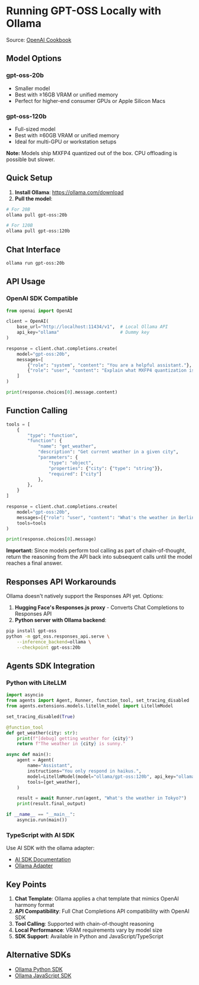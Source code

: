 # Running GPT-OSS Locally with Ollama

Source: [OpenAI Cookbook](https://cookbook.openai.com/articles/gpt-oss/run-locally-ollama)

## Model Options

### gpt-oss-20b
- Smaller model
- Best with ≥16GB VRAM or unified memory
- Perfect for higher-end consumer GPUs or Apple Silicon Macs

### gpt-oss-120b
- Full-sized model
- Best with ≥60GB VRAM or unified memory
- Ideal for multi-GPU or workstation setups

**Note:** Models ship MXFP4 quantized out of the box. CPU offloading is possible but slower.

## Quick Setup

1. **Install Ollama**: https://ollama.com/download
2. **Pull the model**:
```bash
# For 20B
ollama pull gpt-oss:20b

# For 120B
ollama pull gpt-oss:120b
```

## Chat Interface

```bash
ollama run gpt-oss:20b
```

## API Usage

### OpenAI SDK Compatible

```python
from openai import OpenAI

client = OpenAI(
    base_url="http://localhost:11434/v1",  # Local Ollama API
    api_key="ollama"                       # Dummy key
)

response = client.chat.completions.create(
    model="gpt-oss:20b",
    messages=[
        {"role": "system", "content": "You are a helpful assistant."},
        {"role": "user", "content": "Explain what MXFP4 quantization is."}
    ]
)

print(response.choices[0].message.content)
```

## Function Calling

```python
tools = [
    {
        "type": "function",
        "function": {
            "name": "get_weather",
            "description": "Get current weather in a given city",
            "parameters": {
                "type": "object",
                "properties": {"city": {"type": "string"}},
                "required": ["city"]
            },
        },
    }
]

response = client.chat.completions.create(
    model="gpt-oss:20b",
    messages=[{"role": "user", "content": "What's the weather in Berlin right now?"}],
    tools=tools
)

print(response.choices[0].message)
```

**Important:** Since models perform tool calling as part of chain-of-thought, return the reasoning from the API back into subsequent calls until the model reaches a final answer.

## Responses API Workarounds

Ollama doesn't natively support the Responses API yet. Options:

1. **Hugging Face's Responses.js proxy** - Converts Chat Completions to Responses API
2. **Python server with Ollama backend**:
```bash
pip install gpt-oss
python -m gpt_oss.responses_api.serve \
    --inference_backend=ollama \
    --checkpoint gpt-oss:20b
```

## Agents SDK Integration

### Python with LiteLLM

```python
import asyncio
from agents import Agent, Runner, function_tool, set_tracing_disabled
from agents.extensions.models.litellm_model import LitellmModel

set_tracing_disabled(True)

@function_tool
def get_weather(city: str):
    print(f"[debug] getting weather for {city}")
    return f"The weather in {city} is sunny."

async def main():
    agent = Agent(
        name="Assistant",
        instructions="You only respond in haikus.",
        model=LitellmModel(model="ollama/gpt-oss:120b", api_key="ollama"),
        tools=[get_weather],
    )

    result = await Runner.run(agent, "What's the weather in Tokyo?")
    print(result.final_output)

if __name__ == "__main__":
    asyncio.run(main())
```

### TypeScript with AI SDK

Use AI SDK with the ollama adapter:
- [AI SDK Documentation](https://openai.github.io/openai-agents-js/extensions/ai-sdk/)
- [Ollama Adapter](https://ai-sdk.dev/providers/community-providers/ollama)

## Key Points

1. **Chat Template**: Ollama applies a chat template that mimics OpenAI harmony format
2. **API Compatibility**: Full Chat Completions API compatibility with OpenAI SDK
3. **Tool Calling**: Supported with chain-of-thought reasoning
4. **Local Performance**: VRAM requirements vary by model size
5. **SDK Support**: Available in Python and JavaScript/TypeScript

## Alternative SDKs

- [Ollama Python SDK](https://github.com/ollama/ollama-python)
- [Ollama JavaScript SDK](https://github.com/ollama/ollama-js)